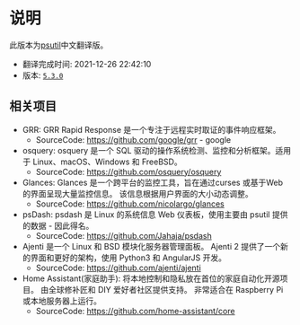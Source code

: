 # 说明

此版本为[psutil]中文翻译版。

* 翻译完成时间: 2021-12-26 22:42:10
* 版本: [`5.3.0`]

[psutil]: https://psutil.readthedocs.io/en/latest/
[`5.3.0`]: https://readthedocs.org/projects/psutil/versions/

## 相关项目

* GRR: GRR Rapid Response 是一个专注于远程实时取证的事件响应框架。
  * SourceCode: <https://github.com/google/grr> - google
* osquery: osquery 是一个 SQL 驱动的操作系统检测、监控和分析框架。适用于 Linux、macOS、Windows 和 FreeBSD。
  * SourceCode: <https://github.com/osquery/osquery>
* Glances: Glances 是一个跨平台的监控工具，旨在通过curses 或基于Web 的界面呈现大量监控信息。 该信息根据用户界面的大小动态调整。
  * SourceCode: <https://github.com/nicolargo/glances>
* psDash: psdash 是 Linux 的系统信息 Web 仪表板，使用主要由 psutil 提供的数据 - 因此得名。
  * SourceCode: <https://github.com/Jahaja/psdash>
* Ajenti 是一个 Linux 和 BSD 模块化服务器管理面板。 Ajenti 2 提供了一个新的界面和更好的架构，使用 Python3 和 AngularJS 开发。
  * SourceCode: <https://github.com/ajenti/ajenti>
* Home Assistant(家庭助手): 将本地控制和隐私放在首位的家庭自动化开源项目。 由全球修补匠和 DIY 爱好者社区提供支持。 非常适合在 Raspberry Pi 或本地服务器上运行。
  * SourceCode: <https://github.com/home-assistant/core>

